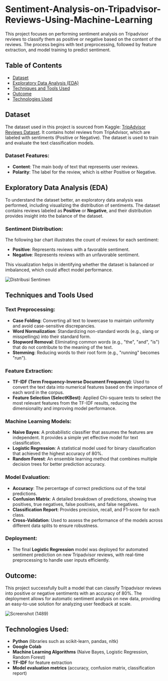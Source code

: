 # Sentiment-Analysis-on-Tripadvisor-Reviews-Using-Machine-Learning
This project focuses on performing sentiment analysis on Tripadvisor reviews to classify them as positive or negative based on the content of the reviews. The process begins with text preprocessing, followed by feature extraction, and model training to predict sentiment.

## Table of Contents
- [Dataset](#dataset)
- [Exploratory Data Analysis (EDA)](#exploratory-data-analysis-eda)
- [Techniques and Tools Used](#techniques-and-tools-used)
- [Outcome](#outcome)
- [Technologies Used](#technologies-used)

## Dataset

The dataset used in this project is sourced from Kaggle: [TripAdvisor Reviews Dataset](https://www.kaggle.com/datasets/ilhamfp31/dataset-tripadvisor). It contains hotel reviews from TripAdvisor, which are labeled with sentiments (Positive or Negative). The dataset is used to train and evaluate the text classification models.

### Dataset Features:
- **Content**: The main body of text that represents user reviews.
- **Polarity**: The label for the review, which is either Positive or Negative.

## Exploratory Data Analysis (EDA)

To understand the dataset better, an exploratory data analysis was performed, including visualizing the distribution of sentiments. The dataset contains reviews labeled as **Positive** or **Negative**, and their distribution provides insight into the balance of the dataset.

### Sentiment Distribution:

The following bar chart illustrates the count of reviews for each sentiment:

- **Positive**: Represents reviews with a favorable sentiment.
- **Negative**: Represents reviews with an unfavorable sentiment.

This visualization helps in identifying whether the dataset is balanced or imbalanced, which could affect model performance.

![Distribusi Sentimen](https://github.com/user-attachments/assets/50611b5c-5b65-45bb-99b5-88455bff6fa3)

## Techniques and Tools Used

### Text Preprocessing:
- **Case Folding**: Converting all text to lowercase to maintain uniformity and avoid case-sensitive discrepancies.
- **Word Normalization**: Standardizing non-standard words (e.g., slang or misspellings) into their standard form.
- **Stopword Removal**: Eliminating common words (e.g., "the", "and", "is") that do not contribute to the meaning of the text.
- **Stemming**: Reducing words to their root form (e.g., "running" becomes "run").

### Feature Extraction:
- **TF-IDF (Term Frequency-Inverse Document Frequency)**: Used to convert the text data into numerical features based on the importance of each word in the corpus.
- **Feature Selection (SelectKBest)**: Applied Chi-square tests to select the most relevant features from the TF-IDF results, reducing the dimensionality and improving model performance.

### Machine Learning Models:
- **Naive Bayes**: A probabilistic classifier that assumes the features are independent. It provides a simple yet effective model for text classification.
- **Logistic Regression**: A statistical model used for binary classification that achieved the highest accuracy of 80%.
- **Random Forest**: An ensemble learning method that combines multiple decision trees for better prediction accuracy.

### Model Evaluation:
- **Accuracy**: The percentage of correct predictions out of the total predictions.
- **Confusion Matrix**: A detailed breakdown of predictions, showing true positives, true negatives, false positives, and false negatives.
- **Classification Report**: Provides precision, recall, and F1-score for each class.
- **Cross-Validation**: Used to assess the performance of the models across different data splits to ensure robustness.

### Deployment:
- The final **Logistic Regression** model was deployed for automated sentiment prediction on new Tripadvisor reviews, with real-time preprocessing to handle user inputs efficiently.

## Outcome:
This project successfully built a model that can classify Tripadvisor reviews into positive or negative sentiments with an accuracy of 80%. The deployment allows for automatic sentiment analysis on new data, providing an easy-to-use solution for analyzing user feedback at scale.

![Screenshot (1489)](https://github.com/user-attachments/assets/0642007c-350c-4f78-b4b5-88cbbc389192)

## Technologies Used:
- **Python** (libraries such as scikit-learn, pandas, nltk)
- **Google Colab**
- **Machine Learning Algorithms** (Naive Bayes, Logistic Regression, Random Forest)
- **TF-IDF** for feature extraction
- **Model evaluation metrics** (accuracy, confusion matrix, classification report)
